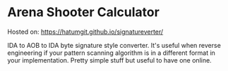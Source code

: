 # Arena Shooter Calculator

Hosted on: https://hatumgit.github.io/signatureverter/

IDA to AOB to IDA byte signature style converter. It's useful when reverse engineering if your pattern scanning algorithm is in a different format in your implementation. Pretty simple stuff but useful to have one online.
